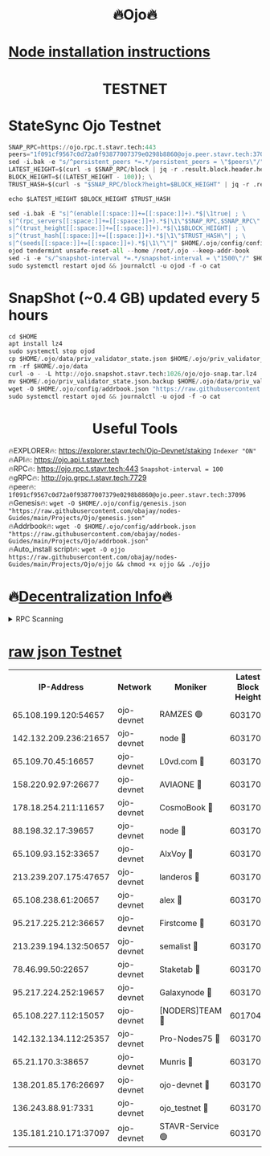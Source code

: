<h1 align="center"> 🔥Ojo🔥</h1>

[Node installation instructions](https://github.com/obajay/nodes-Guides/tree/main/Projects/Ojo)
=

<h1 align="center"> TESTNET</h1>

# StateSync Ojo Testnet
```python
SNAP_RPC=https://ojo.rpc.t.stavr.tech:443
peers="1f091cf9567c0d72a0f93877007379e0298b8860@ojo.peer.stavr.tech:37096"
sed -i.bak -e "s/^persistent_peers *=.*/persistent_peers = \"$peers\"/" $HOME/.ojo/config/config.toml
LATEST_HEIGHT=$(curl -s $SNAP_RPC/block | jq -r .result.block.header.height); \
BLOCK_HEIGHT=$((LATEST_HEIGHT - 100)); \
TRUST_HASH=$(curl -s "$SNAP_RPC/block?height=$BLOCK_HEIGHT" | jq -r .result.block_id.hash)

echo $LATEST_HEIGHT $BLOCK_HEIGHT $TRUST_HASH

sed -i.bak -E "s|^(enable[[:space:]]+=[[:space:]]+).*$|\1true| ; \
s|^(rpc_servers[[:space:]]+=[[:space:]]+).*$|\1\"$SNAP_RPC,$SNAP_RPC\"| ; \
s|^(trust_height[[:space:]]+=[[:space:]]+).*$|\1$BLOCK_HEIGHT| ; \
s|^(trust_hash[[:space:]]+=[[:space:]]+).*$|\1\"$TRUST_HASH\"| ; \
s|^(seeds[[:space:]]+=[[:space:]]+).*$|\1\"\"|" $HOME/.ojo/config/config.toml
ojod tendermint unsafe-reset-all --home /root/.ojo --keep-addr-book
sed -i -e "s/^snapshot-interval *=.*/snapshot-interval = \"1500\"/" $HOME/.ojo/config/app.toml
sudo systemctl restart ojod && journalctl -u ojod -f -o cat
```
# SnapShot (~0.4 GB) updated every 5 hours
```python
cd $HOME
apt install lz4
sudo systemctl stop ojod
cp $HOME/.ojo/data/priv_validator_state.json $HOME/.ojo/priv_validator_state.json.backup
rm -rf $HOME/.ojo/data
curl -o - -L http://ojo.snapshot.stavr.tech:1026/ojo/ojo-snap.tar.lz4 | lz4 -c -d - | tar -x -C $HOME/.ojo --strip-components 2
mv $HOME/.ojo/priv_validator_state.json.backup $HOME/.ojo/data/priv_validator_state.json
wget -O $HOME/.ojo/config/addrbook.json "https://raw.githubusercontent.com/obajay/nodes-Guides/main/Projects/Ojo/addrbook.json"
sudo systemctl restart ojod && journalctl -u ojod -f -o cat
```
 <h1 align="center"> Useful Tools</h1>

🔥EXPLORER🔥:        https://explorer.stavr.tech/Ojo-Devnet/staking        `Indexer "ON"` \
🔥API🔥:                     https://ojo.api.t.stavr.tech \
🔥RPC🔥:                    https://ojo.rpc.t.stavr.tech:443              `Snapshot-interval = 100` \
🔥gRPC🔥:                  http://ojo.grpc.t.stavr.tech:7729 \
🔥peer🔥:                   `1f091cf9567c0d72a0f93877007379e0298b8860@ojo.peer.stavr.tech:37096` \
🔥Genesis🔥:    ```wget -O $HOME/.ojo/config/genesis.json "https://raw.githubusercontent.com/obajay/nodes-Guides/main/Projects/Ojo/genesis.json"``` \
🔥Addrbook🔥:    ```wget -O $HOME/.ojo/config/addrbook.json "https://raw.githubusercontent.com/obajay/nodes-Guides/main/Projects/Ojo/addrbook.json"``` \
🔥Auto_install script🔥: ```wget -O ojjo https://raw.githubusercontent.com/obajay/nodes-Guides/main/Projects/Ojo/ojjo && chmod +x ojjo && ./ojjo```

🔥[Decentralization Info](https://github.com/obajay/StateSync-snapshots/tree/main/Projects/Ojo/Decentralization)🔥
=


<details>
<summary>RPC Scanning</summary>

<h2 align="center"> We scan nodes in real time every 4 hours. And we provide the final result of RPC endpoints.
We cannot influence the operation of these nodes in any way. </h2>


```python
If Voting Power is higher than 0 --> then the Node is a validator of the network and may be subject to attack and be a potential threat to the chain.
```
```python
We marked such validators with a red symbol
```

</details>

[raw json Testnet](https://rpc-check.ojot.stavr.tech/ojot/rpc-ojot-result.json)
=


<table><tr><th>IP-Address</th><th>Network</th><th>Moniker</th><th>Latest Block Height</th><th>Earliest Block Height</th><th>Catching Up</th><th>Tx Index</th><th>Voting Power</th><th>Scan Time</th></tr><tr><td>65.108.199.120:54657</td><td>ojo-devnet</td><td>RAMZES 🟢</td><td>6031704</td><td>306156</td><td>False</td><td>on</td><td>0</td><td>2024-03-24T13:40:26.618823044UTC</td></tr><tr><td>142.132.209.236:21657</td><td>ojo-devnet</td><td>node 🔴</td><td>6031707</td><td>350001</td><td>False</td><td>on</td><td>1999</td><td>2024-03-24T13:40:45.719729397UTC</td></tr><tr><td>65.109.70.45:16657</td><td>ojo-devnet</td><td>L0vd.com 🔴</td><td>6031709</td><td>695918</td><td>False</td><td>off</td><td>998</td><td>2024-03-24T13:40:51.514511829UTC</td></tr><tr><td>158.220.92.97:26677</td><td>ojo-devnet</td><td>AVIAONE 🔴</td><td>6031707</td><td>2754001</td><td>False</td><td>on</td><td>19926</td><td>2024-03-24T13:40:42.862971464UTC</td></tr><tr><td>178.18.254.211:11657</td><td>ojo-devnet</td><td>CosmoBook 🔴</td><td>6031708</td><td>4392001</td><td>False</td><td>off</td><td>1047</td><td>2024-03-24T13:40:45.998669862UTC</td></tr><tr><td>88.198.32.17:39657</td><td>ojo-devnet</td><td>node 🔴</td><td>6031708</td><td>4710001</td><td>False</td><td>on</td><td>110826</td><td>2024-03-24T13:40:48.278280860UTC</td></tr><tr><td>65.109.93.152:33657</td><td>ojo-devnet</td><td>AlxVoy 🔴</td><td>6031707</td><td>4943001</td><td>False</td><td>on</td><td>6350855</td><td>2024-03-24T13:40:45.459524209UTC</td></tr><tr><td>213.239.207.175:47657</td><td>ojo-devnet</td><td>landeros 🔴</td><td>6031707</td><td>4967924</td><td>False</td><td>off</td><td>11083</td><td>2024-03-24T13:40:43.074952226UTC</td></tr><tr><td>65.108.238.61:20657</td><td>ojo-devnet</td><td>alex 🔴</td><td>6031704</td><td>5131001</td><td>False</td><td>on</td><td>11359</td><td>2024-03-24T13:40:26.286896477UTC</td></tr><tr><td>95.217.225.212:36657</td><td>ojo-devnet</td><td>Firstcome 🔴</td><td>6031705</td><td>5251946</td><td>False</td><td>on</td><td>13566</td><td>2024-03-24T13:40:32.058604543UTC</td></tr><tr><td>213.239.194.132:50657</td><td>ojo-devnet</td><td>semalist 🔴</td><td>6031704</td><td>5540522</td><td>False</td><td>on</td><td>27337</td><td>2024-03-24T13:40:26.831977984UTC</td></tr><tr><td>78.46.99.50:22657</td><td>ojo-devnet</td><td>Staketab 🔴</td><td>6031709</td><td>5668501</td><td>False</td><td>on</td><td>1276</td><td>2024-03-24T13:40:51.729261494UTC</td></tr><tr><td>95.217.224.252:19657</td><td>ojo-devnet</td><td>Galaxynode 🔴</td><td>6031708</td><td>5844001</td><td>False</td><td>on</td><td>11888</td><td>2024-03-24T13:40:50.643713345UTC</td></tr><tr><td>65.108.227.112:15057</td><td>ojo-devnet</td><td>[NODERS]TEAM 🔴</td><td>6017044</td><td>5917044</td><td>False</td><td>off</td><td>9999</td><td>2024-03-24T13:40:50.960009532UTC</td></tr><tr><td>142.132.134.112:25357</td><td>ojo-devnet</td><td>Pro-Nodes75 🔴</td><td>6031705</td><td>5931705</td><td>False</td><td>on</td><td>24651</td><td>2024-03-24T13:40:29.411073126UTC</td></tr><tr><td>65.21.170.3:38657</td><td>ojo-devnet</td><td>Munris 🔴</td><td>6031705</td><td>5931705</td><td>False</td><td>off</td><td>20123</td><td>2024-03-24T13:40:31.752910479UTC</td></tr><tr><td>138.201.85.176:26697</td><td>ojo-devnet</td><td>ojo-devnet 🔴</td><td>6031708</td><td>5931708</td><td>False</td><td>on</td><td>1000024000</td><td>2024-03-24T13:40:51.219922994UTC</td></tr><tr><td>136.243.88.91:7331</td><td>ojo-devnet</td><td>ojo_testnet 🔴</td><td>6031706</td><td>5982345</td><td>False</td><td>off</td><td>1000</td><td>2024-03-24T13:40:34.338836242UTC</td></tr><tr><td>135.181.210.171:37097</td><td>ojo-devnet</td><td>STAVR-Service 🟢</td><td>6031704</td><td>6029001</td><td>False</td><td>on</td><td>0</td><td>2024-03-24T13:40:27.130249345UTC</td></tr></table>
